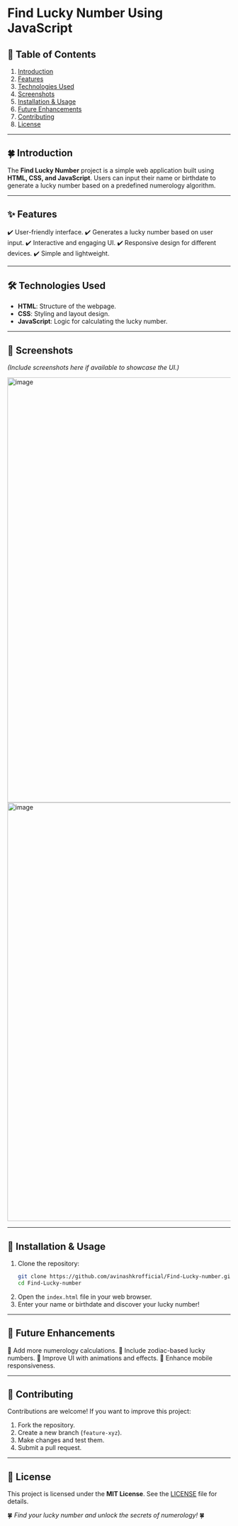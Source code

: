 # Find Lucky Number Using JavaScript

## 📖 Table of Contents

1. [Introduction](#-introduction)
2. [Features](#-features)
3. [Technologies Used](#-technologies-used)
4. [Screenshots](#-screenshots)
5. [Installation & Usage](#-installation--usage)
6. [Future Enhancements](#-future-enhancements)
7. [Contributing](#-contributing)
8. [License](#-license)

---

## 🍀 Introduction

The **Find Lucky Number** project is a simple web application built using **HTML, CSS, and JavaScript**. Users can input their name or birthdate to generate a lucky number based on a predefined numerology algorithm.

---

## ✨ Features

✔️ User-friendly interface. ✔️ Generates a lucky number based on user input. ✔️ Interactive and engaging UI. ✔️ Responsive design for different devices. ✔️ Simple and lightweight.

---

## 🛠️ Technologies Used

- **HTML**: Structure of the webpage.
- **CSS**: Styling and layout design.
- **JavaScript**: Logic for calculating the lucky number.

---

## 📸 Screenshots

*(Include screenshots here if available to showcase the UI.)*

<img width="958" alt="image" src="https://github.com/user-attachments/assets/f3d3aa8b-47c6-49b2-b6c8-059565ed8fd9" />

<img width="943" alt="image" src="https://github.com/user-attachments/assets/7a936056-8ed0-44f1-9f21-3942d3274eba" />



---

## 🚀 Installation & Usage

1. Clone the repository:
   ```bash
   git clone https://github.com/avinashkrofficial/Find-Lucky-number.git
   cd Find-Lucky-number
   ```
2. Open the `index.html` file in your web browser.
3. Enter your name or birthdate and discover your lucky number!

---

## 🔮 Future Enhancements

🚀 Add more numerology calculations. 🔢 Include zodiac-based lucky numbers. 🎨 Improve UI with animations and effects. 📱 Enhance mobile responsiveness.

---

## 🤝 Contributing

Contributions are welcome! If you want to improve this project:

1. Fork the repository.
2. Create a new branch (`feature-xyz`).
3. Make changes and test them.
4. Submit a pull request.

---

## 📜 License

This project is licensed under the **MIT License**. See the [LICENSE](LICENSE) file for details.

🍀 *Find your lucky number and unlock the secrets of numerology!* 🍀

